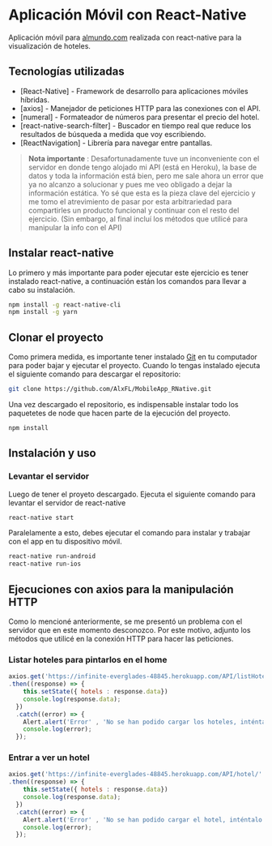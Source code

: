 # Aplicación Móvil con React-Native

Aplicación móvil para [almundo.com](https://almundo.com.co/) realizada con react-native para la visualización de hoteles.


## Tecnologías utilizadas

- [React-Native] - Framework de desarrollo para aplicaciones móviles híbridas.
- [axios] - Manejador de peticiones HTTP para las conexiones con el API.
- [numeral] - Formateador de números para presentar el precio del hotel.
- [react-native-search-filter] - Buscador en tiempo real que reduce los resultados de búsqueda a medida que voy escribiendo.
- [ReactNavigation] - Librería para navegar entre pantallas.

> **Nota importante** : Desafortunadamente tuve un inconveniente con el servidor en donde tengo alojado mi API (está en Heroku), la base de datos y toda la información está bien, pero me sale ahora un error que ya no alcanzo a solucionar y pues me veo obligado a dejar la información estática. Yo sé que esta es la pieza clave del ejercicio y me tomo el atrevimiento de pasar por esta arbitrariedad para compartirles un producto funcional y continuar con el resto del ejercicio. (Sin embargo, al final incluí los métodos que utilicé para manipular la info con el API)

## Instalar react-native

Lo primero y más importante para poder ejecutar este ejercicio es tener instalado react-native, a continuación están los comandos para llevar a cabo su instalación.

```sh
npm install -g react-native-cli
npm install -g yarn
```

## Clonar el proyecto

Como primera medida, es importante tener instalado [Git](https://git-scm.com/) en tu computador para poder bajar y ejecutar el proyecto. Cuando lo tengas instalado ejecuta el siguiente comando para descargar el repositorio:

```sh
git clone https://github.com/AlxFL/MobileApp_RNative.git
```

Una vez descargado el repositorio, es indispensable instalar todo los paquetetes de node que hacen parte de la ejecución del proyecto.

```sh
npm install
```

## Instalación y uso

### Levantar el servidor

Luego de tener el proyeto descargado. Ejecuta el siguiente comando para levantar el servidor de react-native

```sh
react-native start
```

Paralelamente a esto, debes ejecutar el comando para instalar y trabajar con el app en tu dispositivo móvil.

```sh
react-native run-android
react-native run-ios
```

## Ejecuciones con axios para la manipulación HTTP

Como lo mencioné anteriormente, se me presentó un problema con el servidor que en este momento desconozco. Por este motivo, adjunto los métodos que utilicé en la conexión HTTP para hacer las peticiones.

### Listar  hoteles para pintarlos en el home

```js
axios.get('https://infinite-everglades-48845.herokuapp.com/API/listHotels')
.then((response) => {
    this.setState({ hotels : response.data})
    console.log(response.data);
  })
  .catch((error) => {
    Alert.alert('Error' , 'No se han podido cargar los hoteles, inténtalo nuevamente.')          
    console.log(error);
  });

```

### Entrar a ver un hotel

```js
axios.get('https://infinite-everglades-48845.herokuapp.com/API/hotel/' + this.state.idHotelSelected)
.then((response) => {
    this.setState({ hotels : response.data})
    console.log(response.data);
  })
  .catch((error) => {
    Alert.alert('Error' , 'No se han podido cargar el hotel, inténtalo nuevamente.')          
    console.log(error);
  });

```

